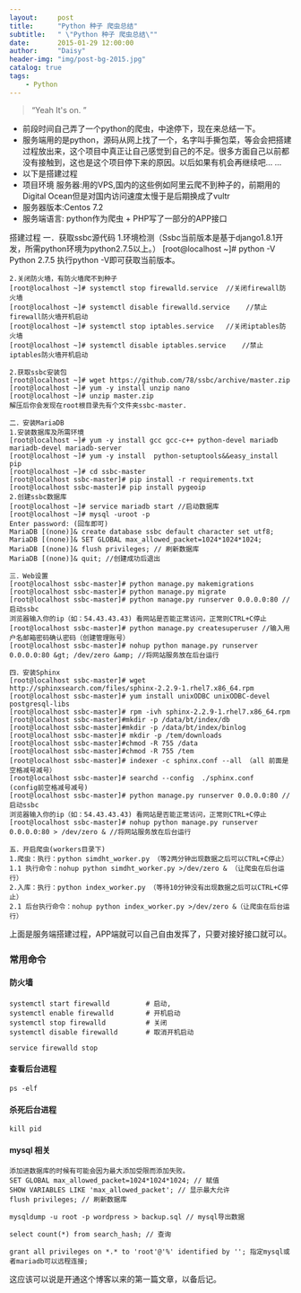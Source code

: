 ```yaml
---
layout:     post
title:      "Python 种子 爬虫总结"
subtitle:   " \"Python 种子 爬虫总结\""
date:       2015-01-29 12:00:00
author:     "Daisy"
header-img: "img/post-bg-2015.jpg"
catalog: true
tags:
    - Python
---
```


> “Yeah It's on. ”

<ul>
 	<li>前段时间自己弄了一个python的爬虫，中途停下，现在来总结一下。</li>
 	<li>服务端用的是python，源码从网上找了一个，名字叫手撕包菜，等会会把搭建过程放出来，这个项目中真正让自己感觉到自己的不足。很多方面自己以前都没有接触到，这也是这个项目停下来的原因。以后如果有机会再继续吧… …</li>
 	<li>以下是搭建过程</li>
 	<li>项目环境
服务器:用的VPS,国内的这些例如阿里云爬不到种子的，前期用的Digital Ocean但是对国内访问速度太慢于是后期换成了vultr</li>
 	<li>服务器版本:Centos 7.2</li>
 	<li>服务端语言: python作为爬虫 + PHP写了一部分的APP接口</li>
</ul>
	搭建过程
	一．获取ssbc源代码
	1.环境检测（Ssbc当前版本是基于django1.8.1开发，所需python环境为python2.7.5以上。）
	[root@localhost ~]# python -V
	Python 2.7.5
	执行python -V即可获取当前版本。
	
	2.关闭防火墙，有防火墙爬不到种子
	[root@localhost ~]# systemctl stop firewalld.service  //关闭firewall防火墙
	[root@localhost ~]# systemctl disable firewalld.service    //禁止firewall防火墙开机启动
	[root@localhost ~]# systemctl stop iptables.service   //关闭iptables防火墙
	[root@localhost ~]# systemctl disable iptables.service    //禁止iptables防火墙开机启动
	
	2.获取ssbc安装包
	[root@localhost ~]# wget https://github.com/78/ssbc/archive/master.zip
	[root@localhost ~]# yum -y install unzip nano
	[root@localhost ~]# unzip master.zip
	解压后你会发现在root根目录先有个文件夹ssbc-master.
	
	二．安装MariaDB
	1.安装数据库及所需环境
	[root@localhost ~]# yum -y install gcc gcc-c++ python-devel mariadb mariadb-devel mariadb-server
	[root@localhost ~]# yum -y install  python-setuptools&&easy_install pip
	[root@localhost ~]# cd ssbc-master
	[root@localhost ssbc-master]# pip install -r requirements.txt
	[root@localhost ssbc-master]# pip install pygeoip
	2.创建ssbc数据库
	[root@localhost ~]# service mariadb start //启动数据库
	[root@localhost ~]# mysql -uroot -p
	Enter password: (回车即可)
	MariaDB [(none)]& create database ssbc default character set utf8;
	MariaDB [(none)]& SET GLOBAL max_allowed_packet=1024*1024*1024;
	MariaDB [(none)]& flush privileges; // 刷新数据库
	MariaDB [(none)]& quit; //创建成功后退出
	
	三．Web设置
	[root@localhost ssbc-master]# python manage.py makemigrations
	[root@localhost ssbc-master]# python manage.py migrate
	[root@localhost ssbc-master]# python manage.py runserver 0.0.0.0:80 //启动ssbc
	浏览器输入你的ip（如：54.43.43.43) 看网站是否能正常访问，正常则CTRL+C停止
	[root@localhost ssbc-master]# python manage.py createsuperuser //输入用户名邮箱密码确认密码（创建管理账号）
	[root@localhost ssbc-master]# nohup python manage.py runserver 0.0.0.0:80 &gt; /dev/zero &amp; //将网站服务放在后台运行
	
	四．安装Sphinx
	[root@localhost ssbc-master]# wget http://sphinxsearch.com/files/sphinx-2.2.9-1.rhel7.x86_64.rpm
	[root@localhost ssbc-master]# yum install unixODBC unixODBC-devel postgresql-libs
	[root@localhost ssbc-master]# rpm -ivh sphinx-2.2.9-1.rhel7.x86_64.rpm
	[root@localhost ssbc-master]#mkdir -p /data/bt/index/db
	[root@localhost ssbc-master]#mkdir -p /data/bt/index/binlog
	[root@localhost ssbc-master]# mkdir -p /tem/downloads
	[root@localhost ssbc-master]#chmod -R 755 /data
	[root@localhost ssbc-master]#chmod -R 755 /tem
	[root@localhost ssbc-master]# indexer -c sphinx.conf --all （all 前面是空格减号减号）
	[root@localhost ssbc-master]# searchd --config  ./sphinx.conf   (config前空格减号减号)
	[root@localhost ssbc-master]# python manage.py runserver 0.0.0.0:80 //启动ssbc 
	浏览器输入你的ip（如：54.43.43.43) 看网站是否能正常访问，正常则CTRL+C停止
	[root@localhost ssbc-master]# nohup python manage.py runserver 0.0.0.0:80 > /dev/zero & //将网站服务放在后台运行
	
	五．开启爬虫(workers目录下)
	1.爬虫：执行：python simdht_worker.py （等2两分钟出现数据之后可以CTRL+C停止）
	1.1 执行命令：nohup python simdht_worker.py >/dev/zero & （让爬虫在后台运行）
	2.入库：执行：python index_worker.py （等待10分钟没有出现数据之后可以CTRL+C停止）
	2.1 后台执行命令：nohup python index_worker.py >/dev/zero &（让爬虫在后台运行）
上面是服务端搭建过程，APP端就可以自己自由发挥了，只要对接好接口就可以。<br>

### 常用命令 ###
#### 防火墙 ####
    systemctl start firewalld         # 启动,
    systemctl enable firewalld        # 开机启动
    systemctl stop firewalld          # 关闭
    systemctl disable firewalld       # 取消开机启动
    
    service firewalld stop

#### 查看后台进程 ####
    ps -elf

#### 杀死后台进程 ####
	kill pid

#### mysql 相关 ####
	添加进数据库的时候有可能会因为最大添加受限而添加失败。
	SET GLOBAL max_allowed_packet=1024*1024*1024; // 赋值
	SHOW VARIABLES LIKE 'max_allowed_packet'; // 显示最大允许
	flush privileges; // 刷新数据库
	
	mysqldump -u root -p wordpress > backup.sql // mysql导出数据
	
	select count(*) from search_hash; // 查询
	
	grant all privileges on *.* to 'root'@'%' identified by ''; 指定mysql或者mariadb可以远程连接;


这应该可以说是开通这个博客以来的第一篇文章，以备后记。